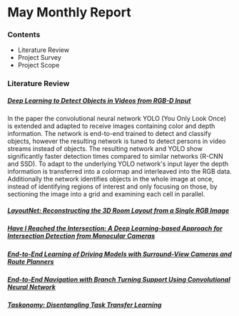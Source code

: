 # May Monthly Report

### Contents
- Literature Review
- Project Survey
- Project Scope

### Literature Review
##### [Deep Learning to Detect Objects in Videos from RGB-D Input](http://jderobot.org/Ni9elf-colab)
In the paper the convolutional neural network YOLO (You Only Look Once) is extended and adapted to receive images 
containing color and depth information. The network is end-to-end trained to detect and classify objects, however the
 resulting network is tuned to detect persons in video streams instead of objects. The resulting network and YOLO 
 show significantly faster detection times compared to similar networks (R-CNN and SSD). To adapt to the underlying 
 YOLO network's input layer the depth information is transferred into a colormap and interleaved into the RGB data. 
 Additionally the network identifies objects in the whole image at once, instead of identifying regions of interest and
  only focusing on those, by sectioning the image into a grid and examining each cell in parallel.

##### [LayoutNet: Reconstructing the 3D Room Layout from a Single RGB Image](https://arxiv.org/abs/1803.08999)


##### [Have I Reached the Intersection: A Deep Learning-based Approach for Intersection Detection from Monocular Cameras](https://ieeexplore.ieee.org/document/8206317)


##### [End-to-End Learning of Driving Models with Surround-View Cameras and Route Planners](https://arxiv.org/abs/1803.10158)


##### [End-to-End Navigation with Branch Turning Support Using Convolutional Neural Network](https://www.semanticscholar.org/paper/End-to-End-Navigation-with-Branch-Turning-Support-Seiya-Carballo/b9db6c16504dd3e37fb4d47f140174ef80e7a04e)


##### [Taskonomy: Disentangling Task Transfer Learning](https://arxiv.org/abs/1804.08328)
